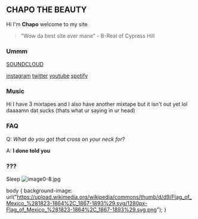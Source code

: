 ## CHAPO THE BEAUTY

Hi I'm **Chapo** welcome to my site

> "Wow da best site ever mane" - B-Real of Cypress Hill


### Ummm
[SOUNDCLOUD](https://soundcloud.com/chapothebeauty "SOUNDCLOUD")


[instagram](https://instagram.com/chapothebeauty "instagram")
[twitter](https://twitter.com/chapothebeauty "twitter")
[youtube](https://www.youtube.com/channel/UC7lng407qfPKmlQBQSOmatQ "youtube")
[spotify](https://open.spotify.com/artist/50IdS28e1U2130dN475nRE "spotify")



### Music

Hi I have 3 mixtapes and I also have another mixtape but it isn't out yet lol daaaamn dat sucks (thats what ur saying in ur head)

### FAQ

Q: _What do you got that cross on your neck for_?

A: **I done told you**




### ???

Sleep
![image0-8.jpg]({{site.baseurl}}/image0-8.jpg)


body {
 background-image: url("https://upload.wikimedia.org/wikipedia/commons/thumb/d/d9/Flag_of_Mexico_%281823-1864%2C_1867-1893%29.svg/1280px-Flag_of_Mexico_%281823-1864%2C_1867-1893%29.svg.png");
}


